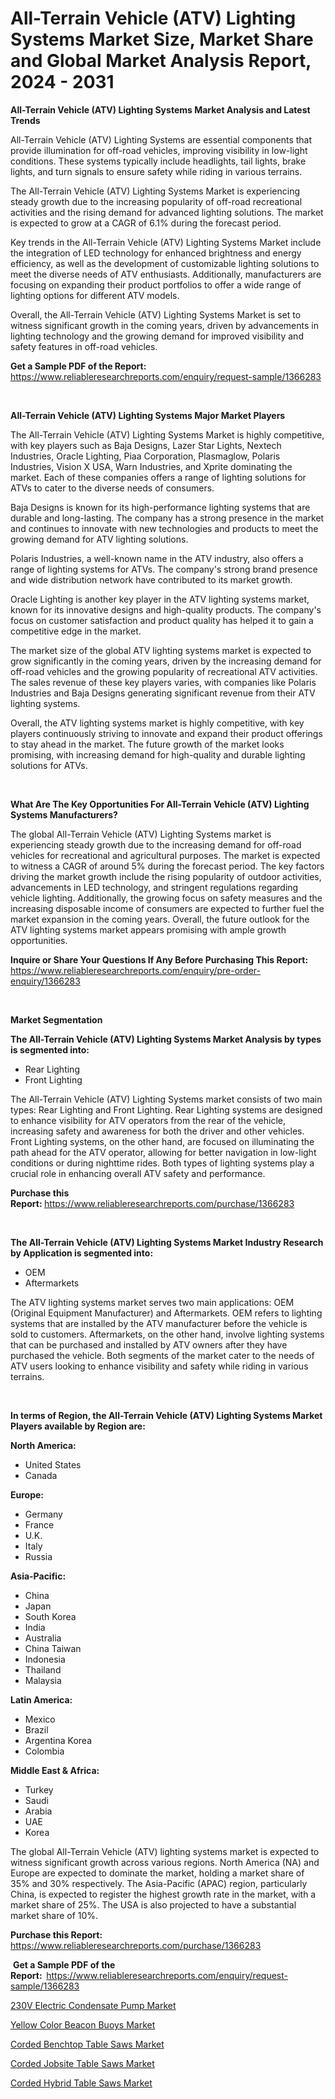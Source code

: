 <p><h1>All-Terrain Vehicle (ATV) Lighting Systems Market Size, Market Share and Global Market Analysis Report, 2024 - 2031</h1></p><p><strong>All-Terrain Vehicle (ATV) Lighting Systems Market Analysis and Latest Trends</strong></p>
<p><p>All-Terrain Vehicle (ATV) Lighting Systems are essential components that provide illumination for off-road vehicles, improving visibility in low-light conditions. These systems typically include headlights, tail lights, brake lights, and turn signals to ensure safety while riding in various terrains.</p><p>The All-Terrain Vehicle (ATV) Lighting Systems Market is experiencing steady growth due to the increasing popularity of off-road recreational activities and the rising demand for advanced lighting solutions. The market is expected to grow at a CAGR of 6.1% during the forecast period.</p><p>Key trends in the All-Terrain Vehicle (ATV) Lighting Systems Market include the integration of LED technology for enhanced brightness and energy efficiency, as well as the development of customizable lighting solutions to meet the diverse needs of ATV enthusiasts. Additionally, manufacturers are focusing on expanding their product portfolios to offer a wide range of lighting options for different ATV models.</p><p>Overall, the All-Terrain Vehicle (ATV) Lighting Systems Market is set to witness significant growth in the coming years, driven by advancements in lighting technology and the growing demand for improved visibility and safety features in off-road vehicles.</p></p>
<p><strong>Get a Sample PDF of the Report:&nbsp;</strong> <a href="https://www.reliableresearchreports.com/enquiry/request-sample/1366283">https://www.reliableresearchreports.com/enquiry/request-sample/1366283</a></p>
<p>&nbsp;</p>
<p><strong>All-Terrain Vehicle (ATV) Lighting Systems Major Market Players</strong></p>
<p><p>The All-Terrain Vehicle (ATV) Lighting Systems Market is highly competitive, with key players such as Baja Designs, Lazer Star Lights, Nextech Industries, Oracle Lighting, Piaa Corporation, Plasmaglow, Polaris Industries, Vision X USA, Warn Industries, and Xprite dominating the market. Each of these companies offers a range of lighting solutions for ATVs to cater to the diverse needs of consumers.</p><p>Baja Designs is known for its high-performance lighting systems that are durable and long-lasting. The company has a strong presence in the market and continues to innovate with new technologies and products to meet the growing demand for ATV lighting solutions.</p><p>Polaris Industries, a well-known name in the ATV industry, also offers a range of lighting systems for ATVs. The company's strong brand presence and wide distribution network have contributed to its market growth.</p><p>Oracle Lighting is another key player in the ATV lighting systems market, known for its innovative designs and high-quality products. The company's focus on customer satisfaction and product quality has helped it to gain a competitive edge in the market.</p><p>The market size of the global ATV lighting systems market is expected to grow significantly in the coming years, driven by the increasing demand for off-road vehicles and the growing popularity of recreational ATV activities. The sales revenue of these key players varies, with companies like Polaris Industries and Baja Designs generating significant revenue from their ATV lighting systems.</p><p>Overall, the ATV lighting systems market is highly competitive, with key players continuously striving to innovate and expand their product offerings to stay ahead in the market. The future growth of the market looks promising, with increasing demand for high-quality and durable lighting solutions for ATVs.</p></p>
<p>&nbsp;</p>
<p><strong>What Are The Key Opportunities For All-Terrain Vehicle (ATV) Lighting Systems Manufacturers?</strong></p>
<p><p>The global All-Terrain Vehicle (ATV) Lighting Systems market is experiencing steady growth due to the increasing demand for off-road vehicles for recreational and agricultural purposes. The market is expected to witness a CAGR of around 5% during the forecast period. The key factors driving the market growth include the rising popularity of outdoor activities, advancements in LED technology, and stringent regulations regarding vehicle lighting. Additionally, the growing focus on safety measures and the increasing disposable income of consumers are expected to further fuel the market expansion in the coming years. Overall, the future outlook for the ATV lighting systems market appears promising with ample growth opportunities.</p></p>
<p><strong>Inquire or Share Your Questions If Any Before Purchasing This Report:</strong> <a href="https://www.reliableresearchreports.com/enquiry/pre-order-enquiry/1366283">https://www.reliableresearchreports.com/enquiry/pre-order-enquiry/1366283</a></p>
<p>&nbsp;</p>
<p><strong>Market Segmentation</strong></p>
<p><strong>The All-Terrain Vehicle (ATV) Lighting Systems Market Analysis by types is segmented into:</strong></p>
<p><ul><li>Rear Lighting</li><li>Front Lighting</li></ul></p>
<p><p>The All-Terrain Vehicle (ATV) Lighting Systems market consists of two main types: Rear Lighting and Front Lighting. Rear Lighting systems are designed to enhance visibility for ATV operators from the rear of the vehicle, increasing safety and awareness for both the driver and other vehicles. Front Lighting systems, on the other hand, are focused on illuminating the path ahead for the ATV operator, allowing for better navigation in low-light conditions or during nighttime rides. Both types of lighting systems play a crucial role in enhancing overall ATV safety and performance.</p></p>
<p><strong>Purchase this Report:&nbsp;</strong><a href="https://www.reliableresearchreports.com/purchase/1366283">https://www.reliableresearchreports.com/purchase/1366283</a></p>
<p>&nbsp;</p>
<p><strong>The All-Terrain Vehicle (ATV) Lighting Systems Market Industry Research by Application is segmented into:</strong></p>
<p><ul><li>OEM</li><li>Aftermarkets</li></ul></p>
<p><p>The ATV lighting systems market serves two main applications: OEM (Original Equipment Manufacturer) and Aftermarkets. OEM refers to lighting systems that are installed by the ATV manufacturer before the vehicle is sold to customers. Aftermarkets, on the other hand, involve lighting systems that can be purchased and installed by ATV owners after they have purchased the vehicle. Both segments of the market cater to the needs of ATV users looking to enhance visibility and safety while riding in various terrains.</p></p>
<p>&nbsp;</p>
<p><strong>In terms of Region, the All-Terrain Vehicle (ATV) Lighting Systems Market Players available by Region are:</strong></p>
<p>
    <p> <strong> North America: </strong>
        <ul>
            <li>United States</li>
            <li>Canada</li>
        </ul>
        </p> 
    <p> <strong> Europe: </strong>
        <ul>
            <li>Germany</li>
            <li>France</li>
            <li>U.K.</li>
            <li>Italy</li>
            <li>Russia</li>
        </ul>
        </p> 
    <p> <strong> Asia-Pacific: </strong>
        <ul>
            <li>China</li>
            <li>Japan</li>
            <li>South Korea</li>
            <li>India</li>
            <li>Australia</li>
            <li>China Taiwan</li>
            <li>Indonesia</li>
            <li>Thailand</li>
            <li>Malaysia</li>
        </ul>
        </p> 
    <p> <strong> Latin America: </strong>
        <ul>
            <li>Mexico</li>
            <li>Brazil</li>
            <li>Argentina Korea</li>
            <li>Colombia</li>
        </ul>
        </p> 
    <p> <strong> Middle East & Africa: </strong>
        <ul>
            <li>Turkey</li>
            <li>Saudi</li>
            <li>Arabia</li>
            <li>UAE</li>
            <li>Korea</li>
        </ul>
    </p>
    </p>
<p><p>The global All-Terrain Vehicle (ATV) lighting systems market is expected to witness significant growth across various regions. North America (NA) and Europe are expected to dominate the market, holding a market share of 35% and 30% respectively. The Asia-Pacific (APAC) region, particularly China, is expected to register the highest growth rate in the market, with a market share of 25%. The USA is also projected to have a substantial market share of 10%.</p></p>
<p><strong>Purchase this Report: </strong><a href="https://www.reliableresearchreports.com/purchase/1366283">https://www.reliableresearchreports.com/purchase/1366283</a></p>
<p>&nbsp;<strong>Get a Sample PDF of the Report:&nbsp;&nbsp;</strong><a href="https://www.reliableresearchreports.com/enquiry/request-sample/1366283">https://www.reliableresearchreports.com/enquiry/request-sample/1366283</a></p>
<p><strong></strong></p>
<p><p><a href="https://medium.com/@sharonmurphy49/230v-electric-condensate-pump-market-size-reveals-the-best-marketing-channels-in-global-industry-a713605aea0e">230V Electric Condensate Pump Market</a></p><p><a href="https://medium.com/@marielong2006/yellow-color-beacon-buoys-market-outlook-industry-overview-and-forecast-2024-to-2031-388d8832fb65">Yellow Color Beacon Buoys Market</a></p><p><a href="https://medium.com/@alanwatkins6h/corded-benchtop-table-saws-market-trends-forecast-and-competitive-analysis-to-2031-1a03c7de154e">Corded Benchtop Table Saws Market</a></p><p><a href="https://medium.com/@alanwatkins6h/corded-jobsite-table-saws-market-the-key-to-successful-business-strategy-forecast-till-2031-7db483862ff0">Corded Jobsite Table Saws Market</a></p><p><a href="https://medium.com/@alanwatkins6h/corded-hybrid-table-saws-market-size-cagr-trends-2024-2030-53870f9e0004">Corded Hybrid Table Saws Market</a></p></p>